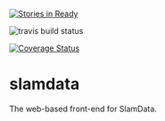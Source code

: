 [![Stories in Ready](https://badge.waffle.io/slamdata/slamdata.png?label=ready&title=Ready)](https://waffle.io/slamdata/slamdata)

![travis build status](https://travis-ci.org/slamdata/slamdata.svg?branch=master)

[![Coverage Status](https://coveralls.io/repos/slamdata/slamdata/badge.svg)](https://coveralls.io/r/slamdata/slamdata)

# slamdata
The web-based front-end for SlamData.

